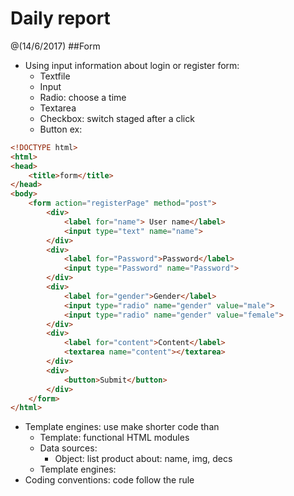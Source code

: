 
# Daily report

@(14/6/2017)
##Form
- Using input information about login or register form:
	- Textfile
	- Input
	- Radio: choose a time
	- Textarea
	- Checkbox: switch staged after a click
	- Button
	ex:
``` html
<!DOCTYPE html>
<html>
<head>
	<title>form</title>
</head>
<body>
	<form action="registerPage" method="post">
		<div>
			<label for="name"> User name</label>
			<input type="text" name="name">
		</div>
		<div>
			<label for="Password">Password</label>
			<input type="Password" name="Password">
		</div>
		<div>
			<label for="gender">Gender</label>
			<input type="radio" name="gender" value="male">
			<input type="radio" name="gender" value="female">
		</div>
		<div>
			<label for="content">Content</label>
			<textarea name="content"></textarea>
		</div>
		<div>
			<button>Submit</button>
		</div>
	</form>
</html>
```
- Template engines: use make shorter code than
	- Template: functional HTML modules
	- Data sources: 
		 - Object: list product about: name, img, decs
	- Template engines:
- Coding conventions: code follow the rule

